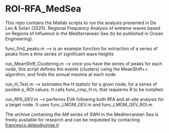 # ROI-RFA_MedSea
This repo contains the Matlab scripts to run the analysis presented in De Leo &amp; Solari (2025). Regional Frequency Analysis of extreme waves based on Regions of Influence in the Mediterranean Sea (to be published in Ocean Engineering).

func_find_peaks.m --> is an example function for extraction of a series of peaks from a time series of significant wave heights

run_MeanShift_Clustering.m --> once you have the series of peaks for each node, this script defines the events (clusters) using the MeanShift++ algorithm, and finds the annual maxima at each node

run_H_Test.m --> estimates the H statstic for a given node, for a series of posible p_ROI values. It calls func_cmp_H.m, that requieres R to be installed.

run_RFA_GEV.m --> performs EVA following both RFA and at-site analysis for a target node. It uses func_LMOM_GEV.m and func_LMOM_GEV_ROI.m

The archive containing the AM series of SWH in the Mediterranean Sea is freely available for research and can be requested by contacting francesco.deleo@unige.it
